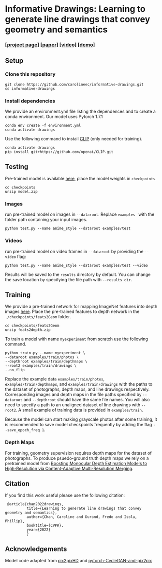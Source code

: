 # Informative Drawings: Learning to generate line drawings that convey geometry and semantics

### [[project page]](https://carolineec.github.io/informative_drawings/) [[paper]](https://arxiv.org/abs/2203.12691) [[video]](TODO) [[demo]](https://huggingface.co/spaces/carolineec/informativedrawings)


## Setup

### Clone this repository

```
git clone https://github.com/carolineec/informative-drawings.git
cd informative-drawings
```

### Install dependencies
We provide an environment.yml file listing the dependences and to create a conda environment. Our model uses Pytorch 1.7.1

```
conda env create -f environment.yml
conda activate drawings
```

Use the following command to install [CLIP](https://github.com/openai/CLIP) (only needed for training).

```
conda activate drawings
pip install git+https://github.com/openai/CLIP.git
```

## Testing
Pre-trained model is available [here](https://drive.google.com/file/d/11l5u5sb1PO5Z5YA3IoEHauVPm0k407C1/view?usp=sharing), place the model weights in `checkpoints`.

```
cd checkpoints
unzip model.zip
```

### Images

run pre-trained model on images in `--dataroot`. Replace `examples ` with the folder path containing your input images.

```
python test.py --name anime_style --dataroot examples/test
```

### Videos

run pre-trained model on video frames in `--dataroot` by providing the `--video` flag:

```
python test.py --name anime_style --dataroot examples/test --video
```

Results will be saved to the `results` directory by default. You can change the save location by specifying the file path with `--results_dir`. 

## Training

We provide a pre-trained network for mapping ImageNet features into depth images [here](https://drive.google.com/file/d/1Ov1BNue74Yu-57X2rpdjqZy0o-fnFoly/view?usp=sharing). Place the pre-trained features to depth network in the `./checkpoints/feats2Geom` folder.

```
cd checkpoints/feats2Geom
unzip feats2depth.zip
```

To train a model with name `myexperiment` from scratch use the following command.

```
python train.py --name myexperiment \
--dataroot examples/train/photos \
--depthroot examples/train/depthmaps \
--root2 examples/train/drawings \
--no_flip
```
Replace the example data `examples/train/photos`, `examples/train/depthmaps`, and `examples/train/drawings` with the paths to the dataset of photographs, depth maps, and line drawings respectively. Corresponding images and depth maps in the file paths specified by `--dataroot` and `--depthroot` should have the same file names. You will also need to specify a path to an unaligned dataset of line drawings with `--root2`. A small example of training data is provided in `examples/train`.

Because the model can start making grayscale photos after some training, it is recommended to save model checkpoints frequently by adding the flag `--save_epoch_freq 1`.

### Depth Maps

For training, geometry supervision requires depth maps for the dataset of photographs. To produce psuedo-ground truth depth maps we rely on a pretrained model from [Boosting Monocular Depth Estimation Models to High-Resolution via Content-Adaptive Multi-Resolution Merging](http://yaksoy.github.io/highresdepth/).

## Citation

If you find this work useful please use the following citation:

```
 @article{chan2022drawings,
	      title={Learning to generate line drawings that convey geometry and semantics},
	      author={Chan, Caroline and Durand, Fredo and Isola, Phillip},
	      booktitle={CVPR},
	      year={2022}
	      }
```

## Acknowledgements

Model code adapted from [pix2pixHD](https://github.com/NVIDIA/pix2pixHD) and [pytorch-CycleGAN-and-pix2pix](https://github.com/junyanz/pytorch-CycleGAN-and-pix2pix)
